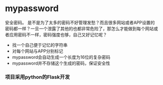 # mypassword
安全密码。
是不是为了太多的密码不好管理发愁？而且很多网站或者APP设置的密码都一样？一旦一个泄露了其他的也都非常危险了，那怎么才能做到每个网站或者应用密码不一样，密码强度也够，自己又好记忆呢？

* 找一个自己便于记忆的字符串
* 对每个网站与APP分别标记
* mypassword会自动生成一个长度为16位的复杂密码
* mypassword并不存储这个生成的密码，保证安全性

### 项目采用python的Flask开发
